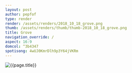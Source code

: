 ```yaml
---
layout: post
author: pepfof
type: render
render: /assets/renders/2018_10_18_grove.png
thumb: /assets/renders/thumb/thumb-2018_10_18_grove.png
title: Grove
navigation_override: /
aspect: 16:9
domcol: ^3b4347
spotisong: 4wUJ0KmrDlh9p3Y64jVKRm
---
```


<!--USER BEGIN 1-->

<!--USER END 1-->
<img src = "{{ page.render }}" class="image_main" alt="{{page.title}}">

<!--more-->
<!--USER BEGIN 2-->

<!--USER END 2-->


